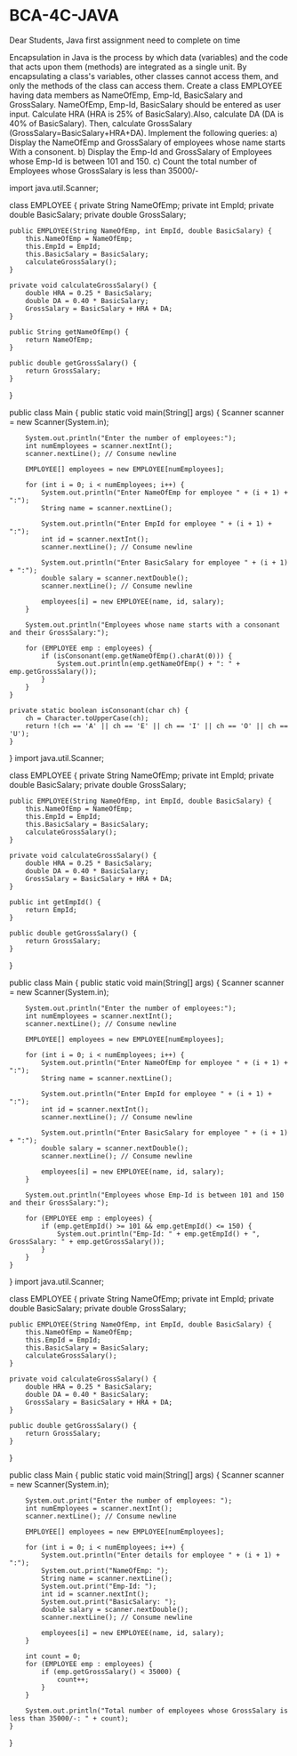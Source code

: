 # BCA-4C-JAVA
Dear Students, Java first assignment need to complete on time

Encapsulation in Java is the process by which data (variables) and the code that acts upon them (methods) are integrated as a single unit. By encapsulating a class's variables, other classes cannot access them, and only the methods of the class can access them. 
Create a class EMPLOYEE having data members as NameOfEmp, Emp-Id, BasicSalary and GrossSalary. NameOfEmp, Emp-Id, BasicSalary should be entered as user input. Calculate HRA (HRA is 25% of BasicSalary).Also, calculate DA (DA is 40% of BasicSalary). Then, calculate GrossSalary (GrossSalary=BasicSalary+HRA+DA). 
Implement the following queries: 
a) Display the NameOfEmp and GrossSalary of employees whose name starts With a consonent.
b) Display the Emp-Id and GrossSalary of Employees whose Emp-Id is between 101 and 150.
c) Count the total number of Employees whose GrossSalary is less than 35000/-

import java.util.Scanner;

class EMPLOYEE {
    private String NameOfEmp;
    private int EmpId;
    private double BasicSalary;
    private double GrossSalary;

    public EMPLOYEE(String NameOfEmp, int EmpId, double BasicSalary) {
        this.NameOfEmp = NameOfEmp;
        this.EmpId = EmpId;
        this.BasicSalary = BasicSalary;
        calculateGrossSalary();
    }

    private void calculateGrossSalary() {
        double HRA = 0.25 * BasicSalary;
        double DA = 0.40 * BasicSalary;
        GrossSalary = BasicSalary + HRA + DA;
    }

    public String getNameOfEmp() {
        return NameOfEmp;
    }

    public double getGrossSalary() {
        return GrossSalary;
    }
}

public class Main {
    public static void main(String[] args) {
        Scanner scanner = new Scanner(System.in);

        System.out.println("Enter the number of employees:");
        int numEmployees = scanner.nextInt();
        scanner.nextLine(); // Consume newline

        EMPLOYEE[] employees = new EMPLOYEE[numEmployees];

        for (int i = 0; i < numEmployees; i++) {
            System.out.println("Enter NameOfEmp for employee " + (i + 1) + ":");
            String name = scanner.nextLine();

            System.out.println("Enter EmpId for employee " + (i + 1) + ":");
            int id = scanner.nextInt();
            scanner.nextLine(); // Consume newline

            System.out.println("Enter BasicSalary for employee " + (i + 1) + ":");
            double salary = scanner.nextDouble();
            scanner.nextLine(); // Consume newline

            employees[i] = new EMPLOYEE(name, id, salary);
        }

        System.out.println("Employees whose name starts with a consonant and their GrossSalary:");

        for (EMPLOYEE emp : employees) {
            if (isConsonant(emp.getNameOfEmp().charAt(0))) {
                System.out.println(emp.getNameOfEmp() + ": " + emp.getGrossSalary());
            }
        }
    }

    private static boolean isConsonant(char ch) {
        ch = Character.toUpperCase(ch);
        return !(ch == 'A' || ch == 'E' || ch == 'I' || ch == 'O' || ch == 'U');
    }
}
import java.util.Scanner;

class EMPLOYEE {
    private String NameOfEmp;
    private int EmpId;
    private double BasicSalary;
    private double GrossSalary;

    public EMPLOYEE(String NameOfEmp, int EmpId, double BasicSalary) {
        this.NameOfEmp = NameOfEmp;
        this.EmpId = EmpId;
        this.BasicSalary = BasicSalary;
        calculateGrossSalary();
    }

    private void calculateGrossSalary() {
        double HRA = 0.25 * BasicSalary;
        double DA = 0.40 * BasicSalary;
        GrossSalary = BasicSalary + HRA + DA;
    }

    public int getEmpId() {
        return EmpId;
    }

    public double getGrossSalary() {
        return GrossSalary;
    }
}

public class Main {
    public static void main(String[] args) {
        Scanner scanner = new Scanner(System.in);

        System.out.println("Enter the number of employees:");
        int numEmployees = scanner.nextInt();
        scanner.nextLine(); // Consume newline

        EMPLOYEE[] employees = new EMPLOYEE[numEmployees];

        for (int i = 0; i < numEmployees; i++) {
            System.out.println("Enter NameOfEmp for employee " + (i + 1) + ":");
            String name = scanner.nextLine();

            System.out.println("Enter EmpId for employee " + (i + 1) + ":");
            int id = scanner.nextInt();
            scanner.nextLine(); // Consume newline

            System.out.println("Enter BasicSalary for employee " + (i + 1) + ":");
            double salary = scanner.nextDouble();
            scanner.nextLine(); // Consume newline

            employees[i] = new EMPLOYEE(name, id, salary);
        }

        System.out.println("Employees whose Emp-Id is between 101 and 150 and their GrossSalary:");

        for (EMPLOYEE emp : employees) {
            if (emp.getEmpId() >= 101 && emp.getEmpId() <= 150) {
                System.out.println("Emp-Id: " + emp.getEmpId() + ", GrossSalary: " + emp.getGrossSalary());
            }
        }
    }
}
import java.util.Scanner;

class EMPLOYEE {
    private String NameOfEmp;
    private int EmpId;
    private double BasicSalary;
    private double GrossSalary;

    public EMPLOYEE(String NameOfEmp, int EmpId, double BasicSalary) {
        this.NameOfEmp = NameOfEmp;
        this.EmpId = EmpId;
        this.BasicSalary = BasicSalary;
        calculateGrossSalary();
    }

    private void calculateGrossSalary() {
        double HRA = 0.25 * BasicSalary;
        double DA = 0.40 * BasicSalary;
        GrossSalary = BasicSalary + HRA + DA;
    }

    public double getGrossSalary() {
        return GrossSalary;
    }
}

public class Main {
    public static void main(String[] args) {
        Scanner scanner = new Scanner(System.in);

        System.out.print("Enter the number of employees: ");
        int numEmployees = scanner.nextInt();
        scanner.nextLine(); // Consume newline

        EMPLOYEE[] employees = new EMPLOYEE[numEmployees];

        for (int i = 0; i < numEmployees; i++) {
            System.out.println("Enter details for employee " + (i + 1) + ":");
            System.out.print("NameOfEmp: ");
            String name = scanner.nextLine();
            System.out.print("Emp-Id: ");
            int id = scanner.nextInt();
            System.out.print("BasicSalary: ");
            double salary = scanner.nextDouble();
            scanner.nextLine(); // Consume newline

            employees[i] = new EMPLOYEE(name, id, salary);
        }

        int count = 0;
        for (EMPLOYEE emp : employees) {
            if (emp.getGrossSalary() < 35000) {
                count++;
            }
        }

        System.out.println("Total number of employees whose GrossSalary is less than 35000/-: " + count);
    }
}
